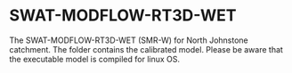 # SWAT-MODFLOW-RT3D-WET
The SWAT-MODFLOW-RT3D-WET (SMR-W) for North Johnstone catchment. The folder contains the calibrated model. Please be aware that the executable model is compiled for linux OS. 
